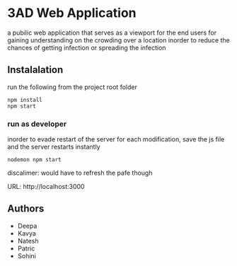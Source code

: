 # 3AD Web Application  
a pubilic web application that serves as a viewport for the end users for gaining understanding on the crowding over a location inorder to reduce the chances of getting infection or spreading the infection

## Instalalation
run the following from the project root folder

```
npm install
npm start
```

### run as developer 
inorder to evade restart of the server for each modification, save the js file and the server restarts instantly
```
nodemon npm start
```
discalimer:
would have to refresh the pafe though

URL: http://localhost:3000

## Authors
* Deepa
* Kavya 
* Natesh
* Patric
* Sohini